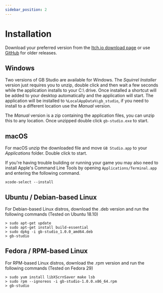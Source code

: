 ```yaml
---
sidebar_position: 2
---
```


# Installation

Download your preferred version from the [Itch.io download page](https://chrismaltby.itch.io/gb-studio) or use [GitHub](https://github.com/chrismaltby/gb-studio/releases) for older releases.

## Windows

Two versions of GB Studio are available for Windows. The _Squirrel Installer_ version just requires you to unzip, double click and then wait a few seconds while the application installs to your C:\ drive. Once installed a shortcut will be added to your desktop automatically and the application will start. The application will be installed to `%LocalAppData%\gb_studio`, if you need to install to a different location use the _Manual_ version.

The _Manual_ version is a zip containing the application files, you can unzip this to any location. Once unzipped double click `gb-studio.exe` to start.

## macOS

For macOS unzip the downloaded file and move `GB Studio.app` to your _Applications_ folder. Double click to start.

If you're having trouble building or running your game you may also need to install Apple's Command Line Tools by opening `Applications/Terminal.app` and entering the following command.

```
xcode-select --install
```

## Ubuntu / Debian-based Linux

For Debian-based Linux distros, download the .deb version and run the following commands (Tested on Ubuntu 18.10)

```
> sudo apt-get update
> sudo apt-get install build-essential
> sudo dpkg -i gb-studio_1.0.0_amd64.deb
> gb-studio
```

## Fedora / RPM-based Linux

For RPM-based Linux distros, download the .rpm version and run the following commands (Tested on Fedora 29)

```
> sudo yum install libXScrnSaver make lsb
> sudo rpm --ignoreos -i gb-studio-1.0.0.x86_64.rpm
> gb-studio
```
